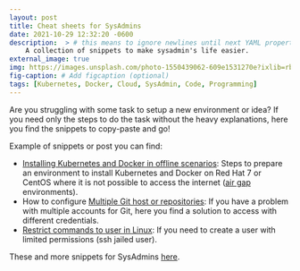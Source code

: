 ```yaml
---
layout: post
title: Cheat sheets for SysAdmins
date: 2021-10-29 12:32:20 -0600
description:  > # this means to ignore newlines until next YAML property
    A collection of snippets to make sysadmin's life easier.
external_image: true
img: https://images.unsplash.com/photo-1550439062-609e1531270e?ixlib=rb-1.2.1&ixid=MnwxMjA3fDB8MHxwaG90by1wYWdlfHx8fGVufDB8fHx8&auto=format&fit=crop&w=640&q=80
fig-caption: # Add figcaption (optional)
tags: [Kubernetes, Docker, Cloud, SysAdmin, Code, Programming]
---
```


Are you struggling with some task to setup a new environment or idea? If you need only the steps to do the task without the heavy explanations, here you find the snippets to copy-paste and go!

Example of snippets or post you can find:

* [Installing Kubernetes and Docker in offline scenarios](https://adrianes.rebelion.la/snippets/kubernetes/install-kubernetes-docker-offline): Steps to prepare an environment to install Kubernetes and Docker on Red Hat 7 or CentOS where it is not possible to access the internet ([air gap](https://en.wikipedia.org/wiki/Air_gap_(networking)) environments).
* How to configure [Multiple Git host or repositories](https://adrianes.rebelion.la/snippets/git/git-multiple-host-repos): If you have a problem with multiple accounts for Git, here you find a solution to access with different credentials.
* [Restrict commands to user in Linux](https://adrianes.rebelion.la/snippets/linux/restricted-user-in-linux): If you need to create a user with limited permissions (ssh jailed user).

These and more snippets for SysAdmins [here](https://adrianes.rebelion.la/snippets).
